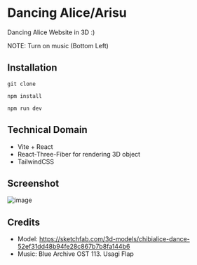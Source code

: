 # Dancing Alice/Arisu

Dancing Alice Website in 3D :)

NOTE: Turn on music (Bottom Left)

## Installation

```
git clone
```

```
npm install
```

```
npm run dev
```

## Technical Domain

- Vite + React
- React-Three-Fiber for rendering 3D object
- TailwindCSS

## Screenshot

![image](https://github.com/TheanYeeSin/Dancing-Alice/assets/68727045/0c0eb917-5f8d-4648-ba38-105c7bbffe67)

## Credits

- Model: https://sketchfab.com/3d-models/chibialice-dance-52ef31dd48b94fe28c867b7b8fa144b6
- Music: Blue Archive OST 113. Usagi Flap
